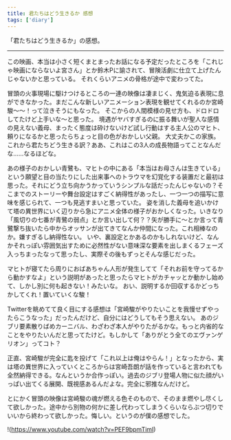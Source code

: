 ```yaml
---
title: 君たちはどう生きるか 感想
tags: ['diary']
---
```


「君たちはどう生きるか」の感想。

***

この映画、本当は小さく短くまとまったお話になる予定だったところを「これじゃ映画にならないよ宮さん」とか鈴木Pに諭されて、冒険活劇に仕立て上げたんじゃないかと思っている。
それくらいアニメの骨格が途中で変わってた。

冒頭の火事現場に駆けつけるところの一連の映像は凄まじく、鬼気迫る表現に息ができなかった。まだこんな新しいアニメーション表現を観せてくれるのか宮崎駿〜〜！って泣きそうにもなった。
そこからの人間模様の見せ方も、ドロドロしてたけど上手いな〜と思った。
境遇がヤバすぎるのに振る舞いが聖人な感情の見えない義母、まったく態度は砕けないけど試し行動はする主人公のマヒト、頼りになるかと思ったらちょっと目の色がおかしい父親。
大丈夫かこの家族。これから君たちどう生きる訳？ああ、これはこの3人の成長物語ってことなんだな……なるほどな。

あの様子のおかしい青鷺も、マヒトの中にある「本当はお母さんは生きている」という願望と目の当たりにした出来事へのトラウマを幻覚化する装置だと最初は思った。それにどう立ち向かうかっていうシンプルな話だったんじゃないの？そこまでのストーリーや舞台設定はすごく納得性があったし、一つ一つの描写に意味を感じられて、一つも見逃すまいと思っていた。
姿を消した義母を追いかけて塔の異世界にいく辺りから急にアニメ全体の様子がおかしくなった。いきなり「風切りの七番が青鷺の弱点」とか言い出して何？？矢が勝手に〜とか言って青鷺撃ち抜いたら中からオッサンが出てきてなんか仲間になった。これ相棒なのか。嫌すぎるし納得性ない。
いや、裏設定とかあるのかもしれないけど、なんかそれっぽい雰囲気出すために必然性がない意味深な要素を出しまくるフェーズ入っちまったなって思ったし、実際その後もずっとそんな感じだった。

マヒトが寝てたら周りにおばあちゃん人形が発生してて「それお前を守ってるから動かすなよ」という説明があったと思ったらマヒトがカチャッとか動かし始めて、しかし別に何も起きない！みたいな。
おい、説明するか回収するかどっちかしてくれ！置いていくな駿！

Twitterを眺めてて良く目にする感想は「宮崎駿がやりたいことを我慢せずやったらこうなった」だったんだけど、自分にはどうしてもそう思えない。
あのジブリ要素散りばめカーニバル、わざわざ本人がやりたがるかな。もっと内省的なことをやりたいんだと思ってたけど。もしかして「ありがとう全てのエヴァンゲリオン」ってコト？

正直、宮崎駿が完全に匙を投げて「これ以上は俺はやらん！」となったから、実は塔の異世界に入っていくところからは宮崎吾朗が話を作っていると言われても全然納得できる。なんというか合作っぽい。過去のジブリ登場人物に似た顔がいっぱい出てくる展開、既視感あるんだよな。完全に邪推なんだけど。
 
とにかく冒頭の映像は宮崎駿の魂が燃える色そのもので、そのまま燃やし尽くして欲しかった。途中から別物の何かに差し代わってしまうくらいならぶつ切りでいいから終わって欲しかった。悔しい。というのが僕の感想でした。

!(https://www.youtube.com/watch?v=PEF9bpmTimI)
